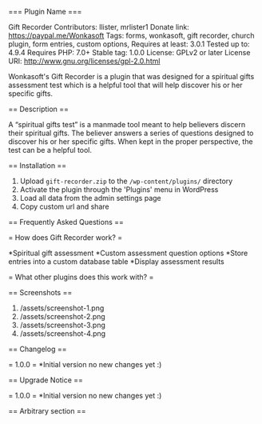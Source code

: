 === Plugin Name ===

Gift Recorder
Contributors: llister, mrlister1
Donate link: https://paypal.me/Wonkasoft
Tags: forms, wonkasoft, gift recorder, church plugin, form entries, custom options,
Requires at least: 3.0.1
Tested up to: 4.9.4
Requires PHP: 7.0+
Stable tag: 1.0.0
License: GPLv2 or later
License URI: http://www.gnu.org/licenses/gpl-2.0.html

Wonkasoft's Gift Recorder is a plugin that was designed for a spiritual gifts assessment test which is a helpful tool that will help discover his or her specific gifts.

== Description ==

 A “spiritual gifts test” is a manmade tool meant to help believers discern their spiritual gifts. The believer answers a series of questions designed to discover his or her specific gifts. When kept in the proper perspective, the test can be a helpful tool.

== Installation ==

1. Upload `gift-recorder.zip` to the `/wp-content/plugins/` directory
1. Activate the plugin through the 'Plugins' menu in WordPress
1. Load all data from the admin settings page
1. Copy custom url and share

== Frequently Asked Questions ==

= How does Gift Recorder work? =

*Spiritual gift assessment
*Custom assessment question options
*Store entries into a custom database table
*Display assessment results

= What other plugins does this work with? =


== Screenshots ==

1. /assets/screenshot-1.png
1. /assets/screenshot-2.png
1. /assets/screenshot-3.png
1. /assets/screenshot-4.png

== Changelog ==

= 1.0.0 = 
*Initial version no new changes yet :)

== Upgrade Notice ==

= 1.0.0 = 
*Initial version no new changes yet :)

== Arbitrary section ==
